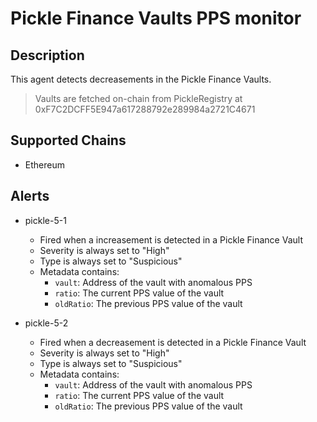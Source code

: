 # Pickle Finance Vaults PPS monitor

## Description

This agent detects decreasements in the Pickle Finance Vaults.
> Vaults are fetched on-chain from PickleRegistry at 0xF7C2DCFF5E947a617288792e289984a2721C4671

## Supported Chains

- Ethereum

## Alerts

- pickle-5-1
  - Fired when a increasement is detected in a Pickle Finance Vault
  - Severity is always set to "High"
  - Type is always set to "Suspicious"
  - Metadata contains:
    - `vault`: Address of the vault with anomalous PPS
    - `ratio`: The current PPS value of the vault
    - `oldRatio`: The previous PPS value of the vault

- pickle-5-2
  - Fired when a decreasement is detected in a Pickle Finance Vault
  - Severity is always set to "High"
  - Type is always set to "Suspicious"
  - Metadata contains:
    - `vault`: Address of the vault with anomalous PPS
    - `ratio`: The current PPS value of the vault
    - `oldRatio`: The previous PPS value of the vault
